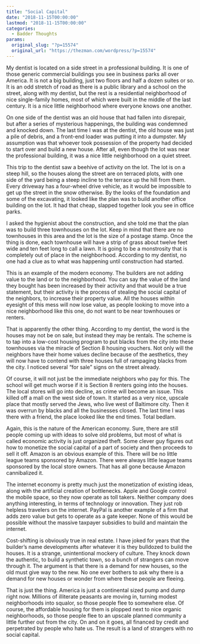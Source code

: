 ```yaml
---
title: "Social Capital"
date: "2018-11-15T00:00:00"
lastmod: "2018-11-15T00:00:00"
categories:
  - Badder Thoughts
params:
  original_slug: "?p=15574"
  original_url: "https://thezman.com/wordpress/?p=15574"
---
```


My dentist is located on a side street in a professional building. It is
one of those generic commercial buildings you see in business parks all
over America. It is not a big building, just two floors and half a dozen
suites or so. It is an odd stretch of road as there is a public library
and a school on the street, along with my dentist, but the rest is a
residential neighborhood of nice single-family homes, most of which were
built in the middle of the last century. It is a nice little
neighborhood where everyone knows one another.

On one side of the dentist was an old house that had fallen into
disrepair, but after a series of mysterious happenings, the building was
condemned and knocked down. The last time I was at the dentist, the old
house was just a pile of debris, and a front-end loader was putting it
into a dumpster. My assumption was that whoever took possession of the
property had decided to start over and build a new house. After all,
even though the lot was near the professional building, it was a nice
little neighborhood on a quiet street.

This trip to the dentist saw a beehive of activity on the lot. The lot
is on a steep hill, so the houses along the street are on terraced
plots, with one side of the yard being a steep incline to the terrace up
the hill from them. Every driveway has a four-wheel drive vehicle, as it
would be impossible to get up the street in the snow otherwise. By the
looks of the foundation and some of the excavating, it looked like the
plan was to build another office building on the lot. It had that cheap,
slapped together look you see in office parks.

I asked the hygienist about the construction, and she told me that the
plan was to build three townhouses on the lot. Keep in mind that there
are no townhouses in this area and the lot is the size of a postage
stamp. Once the thing is done, each townhouse will have a strip of grass
about twelve feet wide and ten feet long to call a lawn. It is going to
be a monstrosity that is completely out of place in the neighborhood.
According to my dentist, no one had a clue as to what was happening
until construction had started.

This is an example of the modern economy. The builders are not adding
value to the land or to the neighborhood. You can say the value of the
land they bought has been increased by their activity and that would be
a true statement, but their activity is the process of stealing the
social capital of the neighbors, to increase their property value. All
the houses within eyesight of this mess will now lose value, as people
looking to move into a nice neighborhood like this one, do not want to
be near townhouses or renters.

That is apparently the other thing. According to my dentist, the word is
the houses may not be on sale, but instead they may be rentals. The
scheme is to tap into a low-cost housing program to put blacks from the
city into these townhouses via the miracle of Section 8 housing
vouchers. Not only will the neighbors have their home values decline
because of the aesthetics, they will now have to contend with three
houses full of rampaging blacks from the city. I noticed several “for
sale” signs on the street already.

Of course, it will not just be the immediate neighbors who pay for this.
The school will get much worse if it is Section 8 renters going into the
houses. The local stores will go into decline, as crime will become an
issue. This killed off a mall on the west side of town. It started as a
very nice, upscale place that mostly served the Jews, who live west of
Baltimore city. Then it was overrun by blacks and all the businesses
closed. The last time I was there with a friend, the place looked like
the end times. Total bedlam.

Again, this is the nature of the American economy. Sure, there are still
people coming up with ideas to solve old problems, but most of what is
called economic activity is just organized theft. Some clever guy
figures out how to monetize the social capital of a part of society and
then proceeds to sell it off. Amazon is an obvious example of this.
There will be no little league teams sponsored by Amazon. There were
always little league teams sponsored by the local store owners. That has
all gone because Amazon cannibalized it.

The internet economy is pretty much just the monetization of existing
ideas, along with the artificial creation of bottlenecks. Apple and
Google control the mobile space, so they now operate as toll takers.
Neither company does anything interesting, in terms of technology or
innovation. They just rob helpless travelers on the internet. PayPal is
another example of a firm that adds zero value but gets to operate as a
gate keeper. None of this would be possible without the massive taxpayer
subsidies to build and maintain the internet.

Cost-shifting is obviously true in real estate. I have joked for years
that the builder’s name developments after whatever it is they bulldozed
to build the houses. It is a strange, unintentional mockery of culture.
They knock down the authentic, to build a synthetic town, so a bunch of
strangers can move through it. The argument is that there is a demand
for new houses, so the old must give way to the new. No one ever bothers
to ask why there is a demand for new houses or wonder from where these
people are fleeing.

That is just the thing. America is just a continental sized pump and
dump right now. Millions of illiterate peasants are moving in, turning
modest neighborhoods into squalor, so those people flee to somewhere
else. Of course, the affordable housing for them is plopped next to nice
organic neighborhoods, so those people flee to an upscale planned
community a little further out from the city. On and on it goes, all
financed by credit and perpetrated by people who hate us. The result is
a land of strangers with no social capital.

